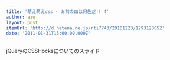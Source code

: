 ```yaml
---
title: '萌え萌えcss - お前の血は何色だ!! 4'
author: azu
layout: post
itemUrl: 'http://d.hatena.ne.jp/rti7743/20101223/1293128052'
date: '2011-01-31T15:00:00.000Z'
---
```

jQueryのCSSHocksについてのスライド
